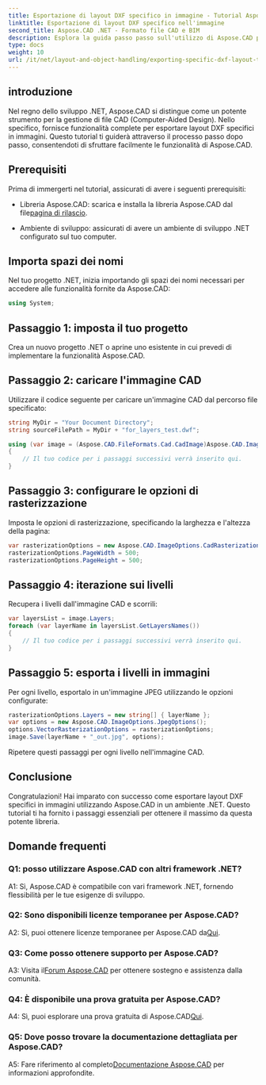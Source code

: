 ```yaml
---
title: Esportazione di layout DXF specifico in immagine - Tutorial Aspose.CAD
linktitle: Esportazione di layout DXF specifico nell'immagine
second_title: Aspose.CAD .NET - Formato file CAD e BIM
description: Esplora la guida passo passo sull'utilizzo di Aspose.CAD per .NET per esportare layout DXF specifici in immagini. Massimizza l'efficienza dello sviluppo .NET con questo potente tutorial.
type: docs
weight: 10
url: /it/net/layout-and-object-handling/exporting-specific-dxf-layout-to-image/
---
```

## introduzione

Nel regno dello sviluppo .NET, Aspose.CAD si distingue come un potente strumento per la gestione di file CAD (Computer-Aided Design). Nello specifico, fornisce funzionalità complete per esportare layout DXF specifici in immagini. Questo tutorial ti guiderà attraverso il processo passo dopo passo, consentendoti di sfruttare facilmente le funzionalità di Aspose.CAD.

## Prerequisiti

Prima di immergerti nel tutorial, assicurati di avere i seguenti prerequisiti:

-  Libreria Aspose.CAD: scarica e installa la libreria Aspose.CAD dal file[pagina di rilascio](https://releases.aspose.com/cad/net/).

- Ambiente di sviluppo: assicurati di avere un ambiente di sviluppo .NET configurato sul tuo computer.

## Importa spazi dei nomi

Nel tuo progetto .NET, inizia importando gli spazi dei nomi necessari per accedere alle funzionalità fornite da Aspose.CAD:

```csharp
using System;
```

## Passaggio 1: imposta il tuo progetto

Crea un nuovo progetto .NET o aprine uno esistente in cui prevedi di implementare la funzionalità Aspose.CAD.

## Passaggio 2: caricare l'immagine CAD

Utilizzare il codice seguente per caricare un'immagine CAD dal percorso file specificato:

```csharp
string MyDir = "Your Document Directory";
string sourceFilePath = MyDir + "for_layers_test.dwf";

using (var image = (Aspose.CAD.FileFormats.Cad.CadImage)Aspose.CAD.Image.Load(sourceFilePath))
{
    // Il tuo codice per i passaggi successivi verrà inserito qui.
}
```

## Passaggio 3: configurare le opzioni di rasterizzazione

Imposta le opzioni di rasterizzazione, specificando la larghezza e l'altezza della pagina:

```csharp
var rasterizationOptions = new Aspose.CAD.ImageOptions.CadRasterizationOptions();
rasterizationOptions.PageWidth = 500;
rasterizationOptions.PageHeight = 500;
```

## Passaggio 4: iterazione sui livelli

Recupera i livelli dall'immagine CAD e scorrili:

```csharp
var layersList = image.Layers;
foreach (var layerName in layersList.GetLayersNames())
{
    // Il tuo codice per i passaggi successivi verrà inserito qui.
}
```

## Passaggio 5: esporta i livelli in immagini

Per ogni livello, esportalo in un'immagine JPEG utilizzando le opzioni configurate:

```csharp
rasterizationOptions.Layers = new string[] { layerName };
var options = new Aspose.CAD.ImageOptions.JpegOptions();
options.VectorRasterizationOptions = rasterizationOptions;
image.Save(layerName + "_out.jpg", options);
```

Ripetere questi passaggi per ogni livello nell'immagine CAD.

## Conclusione

Congratulazioni! Hai imparato con successo come esportare layout DXF specifici in immagini utilizzando Aspose.CAD in un ambiente .NET. Questo tutorial ti ha fornito i passaggi essenziali per ottenere il massimo da questa potente libreria.

## Domande frequenti

### Q1: posso utilizzare Aspose.CAD con altri framework .NET?

A1: Sì, Aspose.CAD è compatibile con vari framework .NET, fornendo flessibilità per le tue esigenze di sviluppo.

### Q2: Sono disponibili licenze temporanee per Aspose.CAD?

 A2: Sì, puoi ottenere licenze temporanee per Aspose.CAD da[Qui](https://purchase.aspose.com/temporary-license/).

### Q3: Come posso ottenere supporto per Aspose.CAD?

 A3: Visita il[Forum Aspose.CAD](https://forum.aspose.com/c/cad/19) per ottenere sostegno e assistenza dalla comunità.

### Q4: È disponibile una prova gratuita per Aspose.CAD?

 A4: Sì, puoi esplorare una prova gratuita di Aspose.CAD[Qui](https://releases.aspose.com/).

### Q5: Dove posso trovare la documentazione dettagliata per Aspose.CAD?

 A5: Fare riferimento al completo[Documentazione Aspose.CAD](https://reference.aspose.com/cad/net/) per informazioni approfondite.